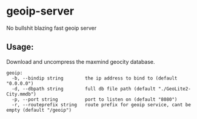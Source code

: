 # geoip-server
No bullshit blazing fast geoip server

## Usage:
Download and uncompress the maxmind geocity database.
```
geoip:
  -b, --bindip string        the ip address to bind to (default "0.0.0.0")
  -d, --dbpath string        full db file path (default "./GeoLite2-City.mmdb")
  -p, --port string          port to listen on (default "8080")
  -r, --routeprefix string   route prefix for geoip service, cant be empty (default "/geoip")
```
